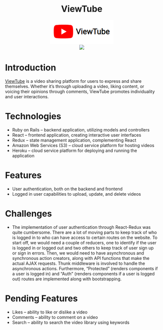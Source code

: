 <h1 align="center">ViewTube</h1>

<div align="center">
   <a href="https://kb-viewtube.herokuapp.com/">
      <img src="./app/assets/images/logo.png">
   </a>
</div>

<div align="center">
   <a href="https://kb-viewtube.herokuapp.com/">
      <img src="./app/assets/images/view-tube-splash-page-02.png">
   </a>
</div>

# Introduction
[ViewTube](https://kb-viewtube.herokuapp.com/) is a video sharing platform for users to express and share themselves. Whether it’s through uploading a video, liking content, or voicing their opinions through comments, ViewTube promotes individuality and user interactions.

# Technologies
-	Ruby on Rails – backend application, utilizing models and controllers
-	React – frontend application, creating interactive user interfaces
-	Redux – state management application, complementing React
-	Amazon Web Services (S3) – cloud service platform for hosting videos
-	Heroku – cloud service platform for deploying and running the application

# Features
-	User authentication, both on the backend and frontend
-	Logged in user capabilities to upload, update, and delete videos

# Challenges
-	The implementation of user authentication through React-Redux was quite cumbersome. There are a lot of moving parts to keep track of who is logged in to who can have access to certain routes on the website. To start off, we would need a couple of reducers, one to identify if the user is logged in or logged out and two others to keep track of user sign up or sign in errors. Then, we would need to have asynchronous and synchronous action creators, along with API functions that make the actual AJAX requests. Thunk middleware is involved to handle the asynchronous actions. Furthermore, “Protected” (renders components if a user is logged in) and “Auth” (renders components if a user is logged out) routes are implemented along with bootstrapping.

# Pending Features
-	Likes – ability to like or dislike a video
-	Comments – ability to comment on a video
-	Search – ability to search the video library using keywords